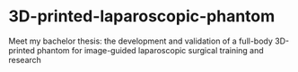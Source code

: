 # 3D-printed-laparoscopic-phantom
Meet my bachelor thesis: the development and validation of a full-body 3D-printed phantom for image-guided laparoscopic surgical training and research
